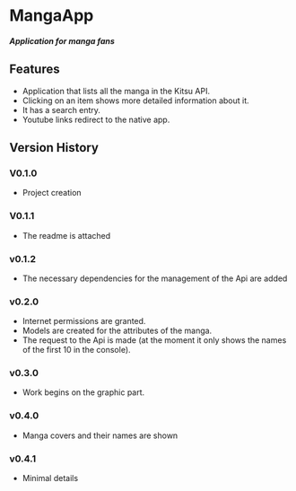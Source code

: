 # MangaApp
##### Application for manga fans

## Features

- Application that lists all the manga in the Kitsu API.
- Clicking on an item shows more detailed information about it.
- It has a search entry.
- Youtube links redirect to the native app.

## Version History

### V0.1.0
- Project creation

### V0.1.1
- The readme is attached

### v0.1.2
- The necessary dependencies for the management of the Api are added

### v0.2.0
- Internet permissions are granted.
- Models are created for the attributes of the manga.
- The request to the Api is made (at the moment it only shows the names of the first 10 in the console).

### v0.3.0
- Work begins on the graphic part.

### v0.4.0
- Manga covers and their names are shown

### v0.4.1
- Minimal details